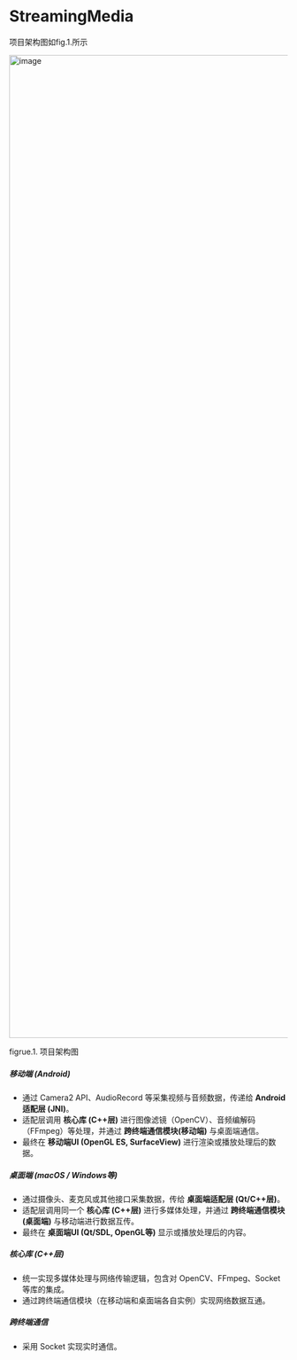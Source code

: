 # StreamingMedia

项目架构图如fig.1.所示

<img width="1774" alt="image" src="https://github.com/user-attachments/assets/0a9f5515-80ff-4dc0-b70d-75144bc720a9" />


figrue.1. 项目架构图

##### **移动端 (Android)**

- 通过 Camera2 API、AudioRecord 等采集视频与音频数据，传递给 **Android适配层 (JNI)**。
- 适配层调用 **核心库 (C++层)** 进行图像滤镜（OpenCV）、音频编解码（FFmpeg）等处理，并通过 **跨终端通信模块(移动端)** 与桌面端通信。
- 最终在 **移动端UI (OpenGL ES, SurfaceView)** 进行渲染或播放处理后的数据。

##### **桌面端 (macOS / Windows等)**

- 通过摄像头、麦克风或其他接口采集数据，传给 **桌面端适配层 (Qt/C++层)**。
- 适配层调用同一个 **核心库 (C++层)** 进行多媒体处理，并通过 **跨终端通信模块(桌面端)** 与移动端进行数据互传。
- 最终在 **桌面端UI (Qt/SDL, OpenGL等)** 显示或播放处理后的内容。

##### **核心库 (C++层)**

- 统一实现多媒体处理与网络传输逻辑，包含对 OpenCV、FFmpeg、Socket 等库的集成。
- 通过跨终端通信模块（在移动端和桌面端各自实例）实现网络数据互通。

##### **跨终端通信**

- 采用 Socket 实现实时通信。
